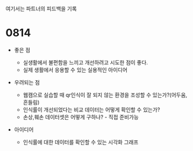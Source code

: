 여기서는 파트너의 피드백을 기록

# 0814
- 좋은 점
    - 실생활에서 불편함을 느끼고 개선하려고 시도한 점이 좋다.
    - 실제 생활에서 응용할 수 있는 실용적인 아이디어

- 우려되는 점
    - 웹캠으로 실습할 때 qr인식이 잘 되지 않는 환경을 조성할 수 있는가?(어두움, 흔들림)
    - 인식률이 개선되었다는 비교 데이터는 어떻게 확인할 수 있는가?
    - 손상,훼손 데이터셋은 어떻게 구하나? - 직접 준비가능

- 아이디어
    - 인식률에 대한 데이터를 확인할 수 있는 시각화 그래프